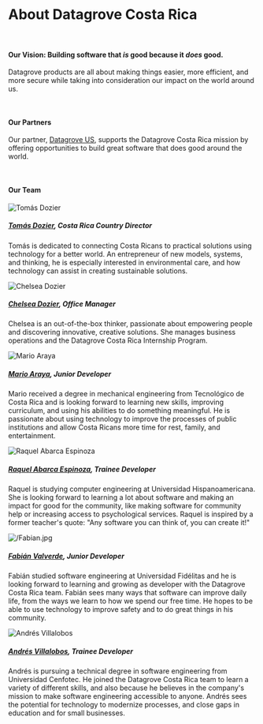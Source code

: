 <div class="table-wrapper" markdown="block">

<h1>About Datagrove Costa Rica</h1>

<br>

<h4>Our Vision: Building software that <em>is</em> good because it <em>does</em> good.</h4>

Datagrove products are all about making things easier, more efficient, and more secure while taking into consideration our impact on the world around us.

<br>

<h4>Our Partners</h4>

Our partner, [Datagrove US](https://datagrove.com/), supports the Datagrove Costa Rica mission by offering opportunities to build great software that does good around the world.

<br>

<h4>Our Team</h4>

<div class="about-table">

<div class="staff-bio">

<div class="table-col-one"><img src="/td.jpeg" alt="Tomás Dozier" class="team-photo"/>
</div>

<div class="table-col-two">
<h5><a href="mailto:tomas.dozier@datagrove.com">Tomás Dozier</a>, Costa Rica Country Director</h5><p>Tomás is dedicated to connecting Costa Ricans to practical solutions using technology for a better world. An entrepreneur of new models, systems, and thinking, he is especially interested in environmental care, and how technology can assist in creating sustainable solutions.</p>
</div>

</div>


<div class="staff-bio">

<div class="table-col-one"><img src="/cd.jpeg" alt="Chelsea Dozier" class="team-photo"/>
</div>

<div class="table-col-two">
<h5><a href="mailto:chelsea.dozier@datagrove.com">Chelsea Dozier</a>, Office Manager</h5><p>Chelsea is an out-of-the-box thinker, passionate about empowering people and discovering innovative, creative solutions. She manages business operations and the Datagrove Costa Rica Internship Program.</p>
</div>

</div>


<div class="staff-bio">

<div class="table-col-one"><img src="/Mario.jpg" alt="Mario Araya" class="team-photo"/>
</div>

<div class="table-col-two">
<h5><a href="mailto:mario.araya@datagrove.com">Mario Araya</a>, Junior Developer</h5><p>Mario received a degree in mechanical engineering from Tecnológico de Costa Rica and is looking forward to learning new skills, improving curriculum, and using his abilities to do something meaningful. He is passionate about using technology to improve the processes of public institutions and allow Costa Ricans more time for rest, family, and entertainment.</p>
</div>

</div>


<div class="staff-bio">

<div class="table-col-one"><img src="/Raquel.webp" alt="Raquel Abarca Espinoza" class="team-photo"/>
</div>

<div class="table-col-two">
<h5><a href="mailto:raquel.abarca@datagrove.com">Raquel Abarca Espinoza</a>, Trainee Developer</h5><p>Raquel is studying computer engineering at Universidad Hispanoamericana. She is looking forward to learning a lot about software and making an impact for good for the community, like making software for community help or increasing access to psychological services. Raquel is inspired by a former teacher's quote: "Any software you can think of, you can create it!"</p>
</div>

</div>


<div class="staff-bio">

<div class="table-col-one"><img src="/Fabian.jpg" alt="/Fabian.jpg" class="team-photo"/>
</div>

<div class="table-col-two">
<h5><a href="mailto:fabian.valverde@datagrove.com)">Fabián Valverde</a>, Junior Developer</h5><p>Fabián studied software engineering at Universidad Fidélitas and he is looking forward to learning and growing as developer with the Datagrove Costa Rica team. Fabián sees many ways that software can improve daily life, from the ways we learn to how we spend our free time. He hopes to be able to use technology to improve safety and to do great things in his community.</p>
</div>

</div>


<div class="staff-bio">

<div class="table-col-one"><img src="/Andres.jpg" alt="Andrés Villalobos" class="team-photo"/>
</div>

<div class="table-col-two">
<h5><a href="mailto:andres.villalobos@datagrove.com">Andrés Villalobos</a>, Trainee Developer</h5><p>Andrés is pursuing a technical degree in software engineering from Universidad Cenfotec. He joined the Datagrove Costa Rica team to learn a variety of different skills, and also because he believes in the company's mission to make software engineering accessible to anyone. Andrés sees the potential for technology to modernize processes, and close gaps in education and for small businesses.</p>
</div>

</div>

</div>

</div>